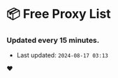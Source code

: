 # :package: Free Proxy List
### Updated every 15 minutes.

- Last updated: `2024-08-17 03:13`

:heart:
